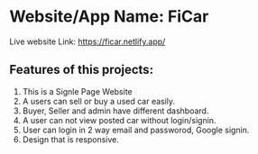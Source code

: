 # Website/App Name: FiCar

Live website Link: https://ficar.netlify.app/


## Features of this projects:

1. This is a Signle Page Website
2. A users can sell or buy a used car easily.
3. Buyer, Seller and admin have different dashboard.
4. A user can not view posted car without login/signin.
5. User can login in 2 way email and passworod, Google signin.
6. Design that is responsive.


